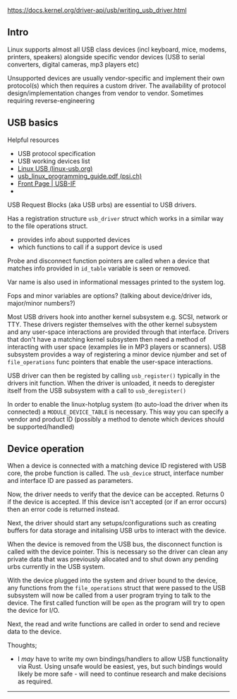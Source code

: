 https://docs.kernel.org/driver-api/usb/writing_usb_driver.html


## Intro
Linux supports almost all USB class devices (incl keyboard, mice, modems, printers, speakers) alongside specific vendor devices (USB to serial converters, digital cameras, mp3 players etc)

Unsupported devices are usually vendor-specific and implement their own protocol(s) which then requires a custom driver. The availability of protocol design/implementation changes from vendor to vendor. Sometimes requiring reverse-engineering

## USB basics
Helpful resources
+ USB protocol specification
+ USB working devices list
+ [Linux USB (linux-usb.org)](http://www.linux-usb.org/)
+ [usb_linux_programming_guide.pdf (psi.ch)](https://lmu.web.psi.ch/docu/manuals/software_manuals/linux_sl/usb_linux_programming_guide.pdf)
+ [Front Page | USB-IF](https://www.usb.org/)
+ 

USB Request Blocks (aka USB urbs) are essential to USB drivers.

Has a registration structure `usb_driver` struct which works in a similar way to the file operations struct.
+ provides info about supported devices
+ which functions to call if a support device is used

Probe and disconnect function pointers are called when a device that matches info provided in `id_table` variable is seen or removed.

Var name is also used in informational messages printed to the system log.

Fops and minor variables are options? (talking about device/driver ids, major/minor numbers?)

Most USB drivers hook into another kernel subsystem e.g. SCSI, network or TTY. These drivers register themselves with the other kernel subsystem and any user-space interactions are provided through that interface. Drivers that don't have a matching kernel subsystem then need a method of interacting with user space (examples lie in MP3 players or scanners). USB subsystem provides a way of registering a minor device njumber and set of  `file_operations` func pointers that enable the user-space interactions. 

USB driver can then be registed by calling `usb_register()` typically in the drivers init function. When the driver is unloaded, it needs to deregister itself from the USB subsystem with a call to `usb_deregister()`

In order to enable the linux-hotplug system (to auto-load the driver when its connected) a `MODULE_DEVICE_TABLE` is necessary. This way you can specify a vendor and product ID (possibly a method to denote which devices should be supported/handled)

## Device operation
When a device is connected with a matching device ID registered with USB core, the probe function is called. The `usb_device` struct, interface number and interface ID are passed as parameters.

Now, the driver needs to verify that the device can be accepted. Returns 0 if the device is accepted. If this device isn't accepted (or if an error occurs) then an error code is returned instead.

Next, the driver should start any setups/configurations such as creating buffers for data storage and initalising USB urbs to interact with the device.

When the device is removed from the USB bus, the disconnect function is called with the device pointer. This is necessary so the driver can clean any private data that was previously allocated and to shut down any pending urbs currently in the USB system.

With the device plugged into the system and driver bound to the device, any functions from the `file_operations` struct that were passed to the USB subsystem will now be called from a user program trying to talk to the device.  The first called function will be `open` as the program will try to open the device for I/O. 

Next, the read and write functions are called in order to send and recieve data to the device.

Thoughts;
+ I *may* have to write my own bindings/handlers to allow USB functionality via Rust. Using unsafe would be easiest, yes, but such bindings would likely be more safe - will need to continue research and make decisions as required.


----








